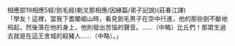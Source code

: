 相應部19相應5經/劍毛經(勒叉那相應/因緣篇/弟子記說)(莊春江譯)  
「學友！這裡，當我下耆闍崛山時，看見劍毛男子在空中行進，他的那些劍不斷地飛起，然後落在他的身上，他則發出苦惱的聲音。……（中略）比丘們！那眾生過去就是在這王舍城的殺豬人……（中略）。」  
  
  
